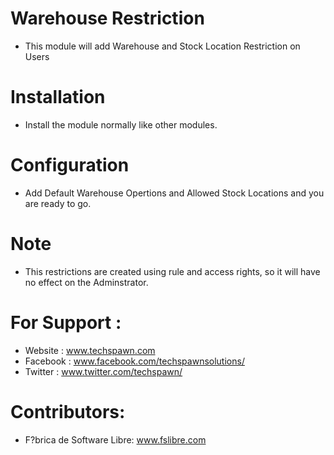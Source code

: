 Warehouse Restriction
========================
- This module will add Warehouse and Stock Location Restriction on Users

Installation
============
- Install the module normally like other modules.

Configuration
=============
- Add Default Warehouse Opertions and Allowed Stock Locations and you are ready to go.

Note
====
- This restrictions are created using rule and access rights, so it will have no effect on the Adminstrator.

For Support :
=============
* Website : www.techspawn.com
* Facebook : www.facebook.com/techspawnsolutions/ 
* Twitter : www.twitter.com/techspawn/

Contributors:
=============

* F?brica de Software Libre: www.fslibre.com